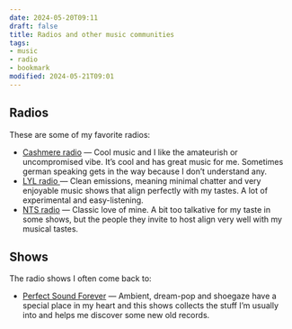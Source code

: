 ```yaml
---
date: 2024-05-20T09:11
draft: false
title: Radios and other music communities
tags:
- music
- radio
- bookmark
modified: 2024-05-21T09:01
---
```


## Radios

These are some of my favorite radios:

- [Cashmere radio](https://cashmereradio.com/) — Cool music and I like the amateurish or uncompromised vibe. It’s cool and has great music for me. Sometimes german speaking gets in the way because I don’t understand any.
- [LYL radio ](http://www.lyl.live/) — Clean emissions, meaning minimal chatter and very enjoyable music shows that align perfectly with my tastes. A lot of experimental and easy-listening.
- [NTS radio](https://www.nts.live/) — Classic love of mine. A bit too talkative for my taste in some shows, but the people they invite to host align very well with my musical tastes.

## Shows

The radio shows I often come back to:

- [Perfect Sound Forever](https://www.nts.live/shows/perfect-sound-forever) — Ambient, dream-pop and shoegaze have a special place in my heart and this shows collects the stuff I’m usually into and helps me discover some new old records.